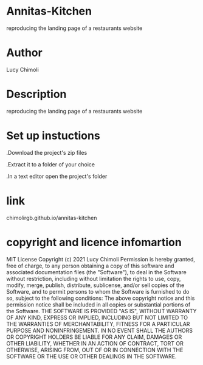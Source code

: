 # Annitas-Kitchen
reproducing the landing page of a restaurants website 
# Author
Lucy Chimoli
# Description
reproducing the landing page of a restaurants website 

# Set up instuctions
.Download the project's zip files

.Extract it to a folder of your choice

.In a text editor open the project's folder

# link

chimolirgb.github.io/annitas-kitchen

# copyright and licence infomartion

MIT License
Copyright (c) 2021 Lucy Chimoli
Permission is hereby granted, free of charge, to any person obtaining a copy of this software and associated documentation files (the "Software"), to deal in the Software without restriction, including without limitation the rights to use, copy, modify, merge, publish, distribute, sublicense, and/or sell copies of the Software, and to permit persons to whom the Software is furnished to do so, subject to the following conditions:
The above copyright notice and this permission notice shall be included in all copies or substantial portions of the Software.
THE SOFTWARE IS PROVIDED "AS IS", WITHOUT WARRANTY OF ANY KIND, EXPRESS OR IMPLIED, INCLUDING BUT NOT LIMITED TO THE WARRANTIES OF MERCHANTABILITY, FITNESS FOR A PARTICULAR PURPOSE AND NONINFRINGEMENT. IN NO EVENT SHALL THE AUTHORS OR COPYRIGHT HOLDERS BE LIABLE FOR ANY CLAIM, DAMAGES OR OTHER LIABILITY, WHETHER IN AN ACTION OF CONTRACT, TORT OR OTHERWISE, ARISING FROM, OUT OF OR IN CONNECTION WITH THE SOFTWARE OR THE USE OR OTHER DEALINGS IN THE SOFTWARE.